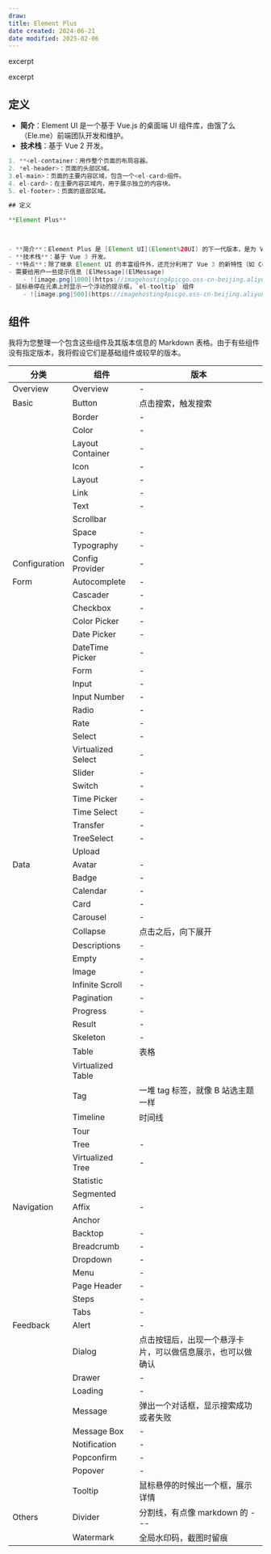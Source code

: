 ```yaml
---
draw:
title: Element Plus
date created: 2024-06-21
date modified: 2025-02-06
---
```


excerpt

<!-- more -->

excerpt

<!-- more -->

## 定义

- **简介**：Element UI 是一个基于 Vue.js 的桌面端 UI 组件库，由饿了么（Ele.me）前端团队开发和维护。
- **技术栈**：基于 Vue 2 开发。

```Java
1. **<el-container：用作整个页面的布局容器。
2. *el-header>：页面的头部区域。
3.el-main>：页面的主要内容区域，包含一个<el-card>组件。
4. el-card>：在主要内容区域内，用于展示独立的内容块。
5. el-footer>：页面的底部区域。
```

```Java
## 定义

**Element Plus**

  

- **简介**：Element Plus 是 [Element UI](Element%20UI) 的下一代版本，是为 Vue 3 设计和开发的 UI 组件库。
- **技术栈**：基于 Vue 3 开发。
- **特点**：除了继承 Element UI 的丰富组件外，还充分利用了 Vue 3 的新特性（如 Composition API）和性能改进。
- 需要给用户一些提示信息 [ElMessage](ElMessage)
	- ![image.png|1000](https://imagehosting4picgo.oss-cn-beijing.aliyuncs.com/imagehosting/fix-dir%2Fpicgo%2Fpicgo-clipboard-images%2F2024%2F07%2F18%2F20-50-33-d7ba3cb770080d4bdbb1c57898462122-20240718205032-1979b4.png)
- 鼠标悬停在元素上时显示一个浮动的提示框，`el-tooltip` 组件
	- ![image.png|500](https://imagehosting4picgo.oss-cn-beijing.aliyuncs.com/imagehosting/fix-dir%2Fpicgo%2Fpicgo-clipboard-images%2F2024%2F07%2F18%2F21-14-25-d20ef6e11b8af0c9814f12501e91edeb-20240718211424-f601cb.png)
```

## 组件

我将为您整理一个包含这些组件及其版本信息的 Markdown 表格。由于有些组件没有指定版本，我将假设它们是基础组件或较早的版本。

| 分类            | 组件                 | 版本                            |
| ------------- | ------------------ | ----------------------------- |
| Overview      | Overview           | -                             |
| Basic         | Button             | 点击搜索，触发搜索                     |
|               | Border             | -                             |
|               | Color              | -                             |
|               | Layout Container   | -                             |
|               | Icon               | -                             |
|               | Layout             | -                             |
|               | Link               | -                             |
|               | Text               | -                             |
|               | Scrollbar          |                               |
|               | Space              | -                             |
|               | Typography         | -                             |
| Configuration | Config Provider    | -                             |
| Form          | Autocomplete       | -                             |
|               | Cascader           | -                             |
|               | Checkbox           | -                             |
|               | Color Picker       | -                             |
|               | Date Picker        | -                             |
|               | DateTime Picker    | -                             |
|               | Form               | -                             |
|               | Input              | -                             |
|               | Input Number       | -                             |
|               | Radio              | -                             |
|               | Rate               | -                             |
|               | Select             | -                             |
|               | Virtualized Select | -                             |
|               | Slider             | -                             |
|               | Switch             | -                             |
|               | Time Picker        | -                             |
|               | Time Select        | -                             |
|               | Transfer           | -                             |
|               | TreeSelect         | -                             |
|               | Upload             |                               |
| Data          | Avatar             | -                             |
|               | Badge              | -                             |
|               | Calendar           | -                             |
|               | Card               | -                             |
|               | Carousel           | -                             |
|               | Collapse           | 点击之后，向下展开                     |
|               | Descriptions       | -                             |
|               | Empty              | -                             |
|               | Image              | -                             |
|               | Infinite Scroll    | -                             |
|               | Pagination         | -                             |
|               | Progress           | -                             |
|               | Result             | -                             |
|               | Skeleton           | -                             |
|               | Table              | 表格                            |
|               | Virtualized Table  |                               |
|               | Tag                | 一堆 tag 标签，就像 B 站选主题一样         |
|               | Timeline           | 时间线                           |
|               | Tour               |                               |
|               | Tree               | -                             |
|               | Virtualized Tree   | -                             |
|               | Statistic          |                               |
|               | Segmented          |                               |
| Navigation    | Affix              | -                             |
|               | Anchor             |                               |
|               | Backtop            | -                             |
|               | Breadcrumb         | -                             |
|               | Dropdown           | -                             |
|               | Menu               | -                             |
|               | Page Header        | -                             |
|               | Steps              | -                             |
|               | Tabs               | -                             |
| Feedback      | Alert              | -                             |
|               | Dialog             | 点击按钮后，出现一个悬浮卡片，可以做信息展示，也可以做确认 |
|               | Drawer             | -                             |
|               | Loading            | -                             |
|               | Message            | 弹出一个对话框，显示搜索成功或者失败            |
|               | Message Box        | -                             |
|               | Notification       | -                             |
|               | Popconfirm         | -                             |
|               | Popover            | -                             |
|               | Tooltip            | 鼠标悬停的时候出一个框，展示详情              |
| Others        | Divider            | 分割线，有点像 markdown 的 ---         |
|               | Watermark          | 全局水印码，截图时留痕                   |
